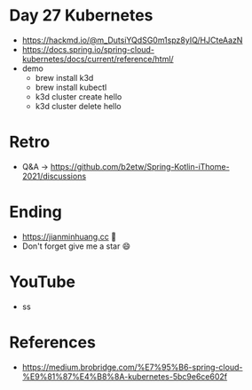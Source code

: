 # Day 27 Kubernetes
* https://hackmd.io/@m_DutsiYQdSG0m1spz8yIQ/HJCteAazN
* https://docs.spring.io/spring-cloud-kubernetes/docs/current/reference/html/
* demo
  * brew install k3d
  * brew install kubectl
  * k3d cluster create hello
  * k3d cluster delete hello

# Retro
* Q&A -> https://github.com/b2etw/Spring-Kotlin-iThome-2021/discussions

# Ending
* https://jianminhuang.cc 🌈
* Don't forget give me a star 😄

# YouTube
* ss

# References
* https://medium.brobridge.com/%E7%95%B6-spring-cloud-%E9%81%87%E4%B8%8A-kubernetes-5bc9e6ce602f
